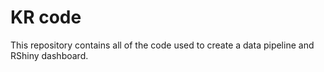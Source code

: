 # KR code
This repository contains all of the code used to create a data pipeline and RShiny dashboard.
